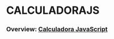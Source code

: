 # CALCULADORAJS

### Overview: <a href="https://enchanting-jelly-31bcb3.netlify.app/">Calculadora JavaScript<a>
